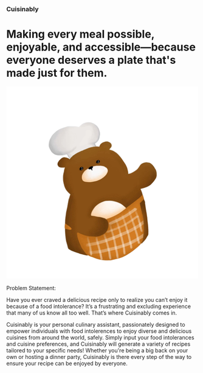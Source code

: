<p align="center">

### Cuisinably
# Making every meal possible, enjoyable, and accessible—because everyone deserves a plate that's made just for them.

![alt text](public/images/bear-chef.png)

</p>

Problem Statement:

Have you ever craved a delicious recipe only to realize you can’t enjoy it because of a food intolerance? It’s a frustrating and excluding experience that many of us know all too well. That’s where Cuisinably comes in.

Cuisinably is your personal culinary assistant, passionately designed to empower individuals with food intolerences to enjoy diverse and delicious cuisines from around the world, safely. Simply input your food intolerances and cuisine preferences, and Cuisinably will generate a variety of recipes tailored to your specific needs! Whether you're being a big back on your own or hosting a dinner party, Cuisinably is there every step of the way to ensure your recipe can be enjoyed by everyone. 


